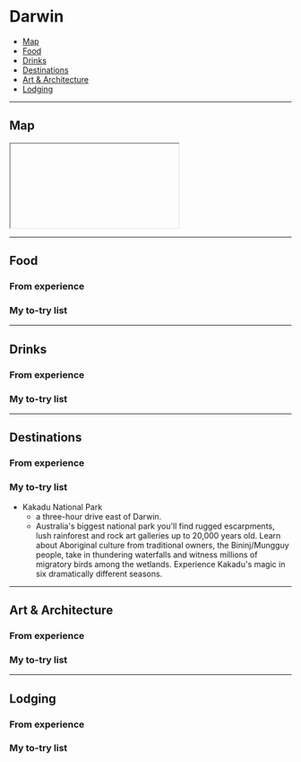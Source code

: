 # Darwin

- [Map](#map)
- [Food](#food)
- [Drinks](#drinks)
- [Destinations](#destinations)
- [Art & Architecture](#art--architecture)
- [Lodging](#lodging)

-----

## Map

<iframe></iframe>

-----

## Food

### From experience

### My to-try list

-----

## Drinks

### From experience

### My to-try list

-----

## Destinations

### From experience

### My to-try list

- Kakadu National Park
    - a three-hour drive east of Darwin.
    - Australia's biggest national park you'll find rugged escarpments, lush rainforest and rock art galleries up to 20,000 years old. Learn about Aboriginal culture from traditional owners, the Bininj/Mungguy people, take in thundering waterfalls and witness millions of migratory birds among the wetlands. Experience Kakadu's magic in six dramatically different seasons.



-----

## Art & Architecture

### From experience

### My to-try list

-----

## Lodging

### From experience

### My to-try list
